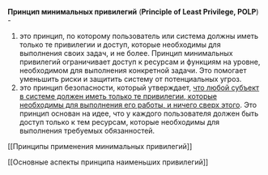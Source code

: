 **Принцип минимальных привилегий** (**Principle of Least Privilege, POLP**) -  
1. это принцип, по которому пользователь или система должны иметь только те привилегии и доступ, которые необходимы для выполнения своих задач, и не более. Принцип минимальных привилегий ограничивает доступ к ресурсам и функциям на уровне, необходимом для выполнения конкретной задачи. Это помогает уменьшить риски и защитить систему от потенциальных угроз.
2. это принцип безопасности, который утверждает, <ins>что любой субъект в системе должен иметь только те привилегии, которые необходимы для выполнения его работы, и ничего сверх этого</ins>. Это принцип основан на идее, что у каждого пользователя должен быть доступ только к тем ресурсам, которые необходимы для выполнения требуемых обязанностей.

[[Принципы применения минимальных привилегий]]

[[Основные аспекты принципа наименьших привилегий]]
